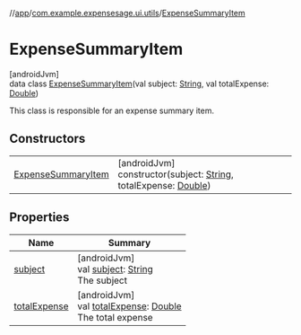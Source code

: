 //[app](../../../index.md)/[com.example.expensesage.ui.utils](../index.md)/[ExpenseSummaryItem](index.md)

# ExpenseSummaryItem

[androidJvm]\
data class [ExpenseSummaryItem](index.md)(val subject: [String](https://kotlinlang.org/api/latest/jvm/stdlib/kotlin/-string/index.html), val totalExpense: [Double](https://kotlinlang.org/api/latest/jvm/stdlib/kotlin/-double/index.html))

This class is responsible for an expense summary item.

## Constructors

| | |
|---|---|
| [ExpenseSummaryItem](-expense-summary-item.md) | [androidJvm]<br>constructor(subject: [String](https://kotlinlang.org/api/latest/jvm/stdlib/kotlin/-string/index.html), totalExpense: [Double](https://kotlinlang.org/api/latest/jvm/stdlib/kotlin/-double/index.html)) |

## Properties

| Name | Summary |
|---|---|
| [subject](subject.md) | [androidJvm]<br>val [subject](subject.md): [String](https://kotlinlang.org/api/latest/jvm/stdlib/kotlin/-string/index.html)<br>The subject |
| [totalExpense](total-expense.md) | [androidJvm]<br>val [totalExpense](total-expense.md): [Double](https://kotlinlang.org/api/latest/jvm/stdlib/kotlin/-double/index.html)<br>The total expense |
